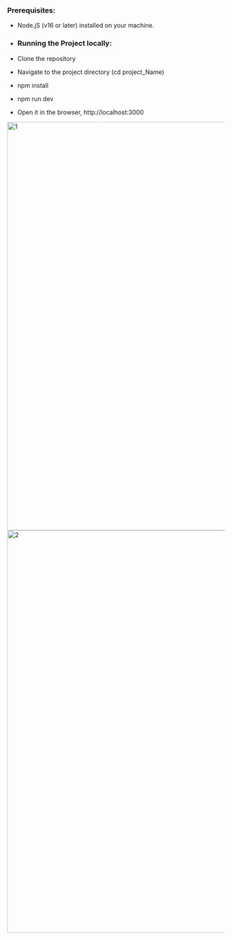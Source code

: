 
### Prerequisites:
- Node.jS (v16 or later) installed on your machine.

- ### Running the Project locally:
- Clone the repository
- Navigate to the project directory (cd project_Name)
- npm install
- npm run dev
- Open it in the browser, http://localhost:3000

<img width="944" alt="1" src="https://github.com/user-attachments/assets/0d68c82f-2f2d-4334-be35-68065e8cc6e8">
<img width="930" alt="2" src="https://github.com/user-attachments/assets/3ec5239c-48be-4353-b179-c081f968bbdc">

